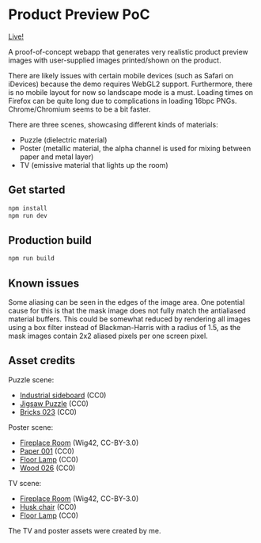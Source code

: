 # Product Preview PoC

[Live!](https://pp.jji.fi)

A proof-of-concept webapp that generates very realistic product preview images
with user-supplied images printed/shown on the product.

There are likely issues with certain mobile devices (such as Safari on iDevices)
because the demo requires WebGL2 support. Furthermore, there is no mobile layout
for now so landscape mode is a must. Loading times on Firefox can be quite long
due to complications in loading 16bpc PNGs. Chrome/Chromium seems to be a bit
faster.

There are three scenes, showcasing different kinds of materials:
* Puzzle (dielectric material)
* Poster (metallic material, the alpha channel is used for mixing between paper and metal layer)
* TV (emissive material that lights up the room)

## Get started

```bash
npm install
npm run dev
```

## Production build

```bash
npm run build
```

## Known issues

Some aliasing can be seen in the edges of the image area. One potential cause
for this is that the mask image does not fully match the antialiased material
buffers. This could be somewhat reduced by rendering all images using a box
filter instead of Blackman-Harris with a radius of 1.5, as the mask images
contain 2x2 aliased pixels per one screen pixel.

## Asset credits

Puzzle scene:
* [Industrial sideboard](https://www.blendswap.com/blend/24008) (CC0)
* [Jigsaw Puzzle](https://www.blendswap.com/blend/23563) (CC0)
* [Bricks 023](https://cc0textures.com/view?id=Bricks023) (CC0)

Poster scene:
* [Fireplace Room](https://casual-effects.com/data/) (Wig42, CC-BY-3.0)
* [Paper 001](https://cc0textures.com/view?id=Paper001) (CC0)
* [Floor Lamp](https://www.blendswap.com/blend/20724) (CC0)
* [Wood 026](https://cc0textures.com/view?id=Wood026) (CC0)

TV scene:
* [Fireplace Room](https://casual-effects.com/data/) (Wig42, CC-BY-3.0)
* [Husk chair](https://www.blendswap.com/blend/11475) (CC0)
* [Floor Lamp](https://www.blendswap.com/blend/20724) (CC0)

The TV and poster assets were created by me.
